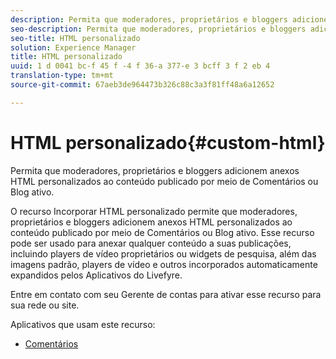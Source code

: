 ```yaml
---
description: Permita que moderadores, proprietários e bloggers adicionem anexos HTML personalizados ao conteúdo publicado por meio de Comentários ou Blog ativo.
seo-description: Permita que moderadores, proprietários e bloggers adicionem anexos HTML personalizados ao conteúdo publicado por meio de Comentários ou Blog ativo.
seo-title: HTML personalizado
solution: Experience Manager
title: HTML personalizado
uuid: 1 d 0041 bc-f 45 f -4 f 36-a 377-e 3 bcff 3 f 2 eb 4
translation-type: tm+mt
source-git-commit: 67aeb3de964473b326c88c3a3f81ff48a6a12652

---
```



# HTML personalizado{#custom-html}

Permita que moderadores, proprietários e bloggers adicionem anexos HTML personalizados ao conteúdo publicado por meio de Comentários ou Blog ativo.

O recurso Incorporar HTML personalizado permite que moderadores, proprietários e bloggers adicionem anexos HTML personalizados ao conteúdo publicado por meio de Comentários ou Blog ativo. Esse recurso pode ser usado para anexar qualquer conteúdo a suas publicações, incluindo players de vídeo proprietários ou widgets de pesquisa, além das imagens padrão, players de vídeo e outros incorporados automaticamente expandidos pelos Aplicativos do Livefyre.

Entre em contato com seu Gerente de contas para ativar esse recurso para sua rede ou site.

Aplicativos que usam este recurso:

* [Comentários](/help/using/c-about-apps/c-comments/c-comments.md)

